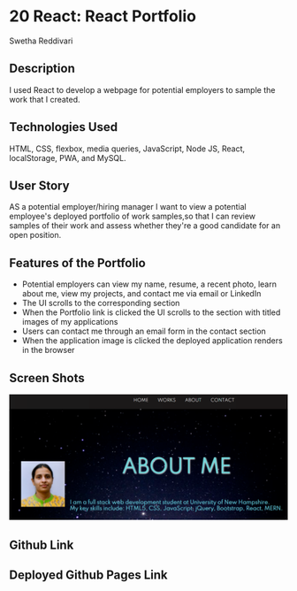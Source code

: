 # 20 React: React Portfolio

Swetha Reddivari

## Description

I used React to develop a webpage for potential employers to sample the work that I created.

## Technologies Used

HTML, CSS, flexbox, media queries, JavaScript, Node JS, React, localStorage, PWA, and MySQL.

## User Story

AS a potential employer/hiring manager
I want to view a potential employee's deployed portfolio of work samples,so that I can review samples of their work and assess whether they're a good candidate for an open position.

## Features of the Portfolio

- Potential employers can view my name, resume, a recent photo, learn about me, view my projects, and contact me via email or LinkedIn
- The UI scrolls to the corresponding section
- When the Portfolio link is clicked the UI scrolls to the section with titled images of my applications
- Users can contact me through an email form in the contact section
- When the application image is clicked the deployed application renders in the browser

## Screen Shots

![ReactPortfolio](./assets/images/reactportfolio.PNG)

## Github Link


## Deployed Github Pages Link



